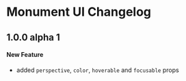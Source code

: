 # Monument UI Changelog

## 1.0.0 alpha 1
#### New Feature
- added `perspective`, `color`, `hoverable` and `focusable` props
